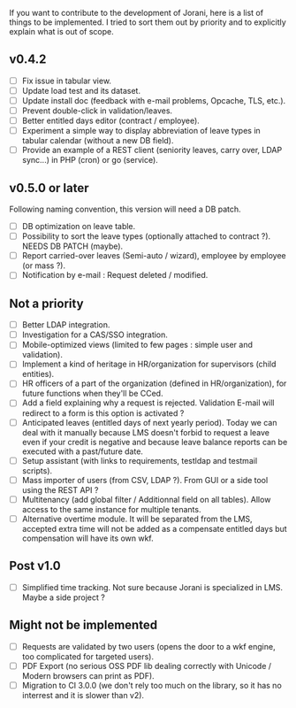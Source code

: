 If you want to contribute to the development of Jorani, here is a list of things to be implemented.
I tried to sort them out by priority and to explicitly explain what is out of scope.

## v0.4.2

- [ ] Fix issue in tabular view.
- [ ] Update load test and its dataset.
- [ ] Update install doc (feedback with e-mail problems, Opcache, TLS, etc.).
- [ ] Prevent double-click in validation/leaves.
- [ ] Better entitled days editor (contract / employee).
- [ ] Experiment a simple way to display abbreviation of leave types in tabular calendar (without a new DB field).
- [ ] Provide an example of a REST client (seniority leaves, carry over, LDAP sync...) in PHP (cron) or go (service).

## v0.5.0 or later

Following naming convention, this version will need a DB patch.

- [ ] DB optimization on leave table.
- [ ] Possibility to sort the leave types (optionally attached to contract ?). NEEDS DB PATCH (maybe).
- [ ] Report carried-over leaves (Semi-auto / wizard), employee by employee (or mass ?).
- [ ] Notification by e-mail : Request deleted / modified.

## Not a priority

- [ ] Better LDAP integration.
- [ ] Investigation for a CAS/SSO integration.
- [ ] Mobile-optimized views (limited to few pages : simple user and validation).
- [ ] Implement a kind of heritage in HR/organization for supervisors (child entities).
- [ ] HR officers of a part of the organization (defined in HR/organization), for future functions when they'll be CCed.
- [ ] Add a field explaining why a request is rejected. Validation E-mail will redirect to a form is this option is activated ?
- [ ] Anticipated leaves (entitled days of next yearly period). Today we can deal with it manually because LMS doesn't forbid to 
request a leave even if your credit is negative and because leave balance reports can be executed with a past/future date.
- [ ] Setup assistant (with links to requirements, testldap and testmail scripts).
- [ ] Mass importer of users (from CSV, LDAP ?). From GUI or a side tool using the REST API ?
- [ ] Multitenancy (add global filter / Additionnal field on all tables). Allow access to the same instance for multiple tenants.
- [ ] Alternative overtime module. It will be separated from the LMS, accepted extra time will not be added as a compensate entitled days but compensation will have its own wkf.

## Post v1.0

- [ ] Simplified time tracking. Not sure because Jorani is specialized in LMS. Maybe a side project ?

## Might not be implemented

- [ ] Requests are validated by two users (opens the door to a wkf engine, too complicated for targeted users).
- [ ] PDF Export (no serious OSS PDF lib dealing correctly with Unicode / Modern browsers can print as PDF).
- [ ] Migration to CI 3.0.0 (we don't rely too much on the library, so it has no interrest and it is slower than v2).
